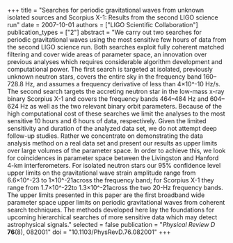 +++
title = "Searches for periodic gravitational waves from unknown isolated sources and Scorpius X-1: Results from the second LIGO science run"
date = 2007-10-01
authors = ["LIGO Scientific Collaboration"]
publication_types = ["2"]
abstract = "We carry out two searches for periodic gravitational waves using the most sensitive few hours of data from the second LIGO science run. Both searches exploit fully coherent matched filtering and cover wide areas of parameter space, an innovation over previous analyses which requires considerable algorithm development and computational power. The first search is targeted at isolated, previously unknown neutron stars, covers the entire sky in the frequency band 160–728.8 Hz, and assumes a frequency derivative of less than 4×10^-10 Hz/s. The second search targets the accreting neutron star in the low-mass x-ray binary Scorpius X-1 and covers the frequency bands 464–484 Hz and 604–624 Hz as well as the two relevant binary orbit parameters. Because of the high computational cost of these searches we limit the analyses to the most sensitive 10 hours and 6 hours of data, respectively. Given the limited sensitivity and duration of the analyzed data set, we do not attempt deep follow-up studies. Rather we concentrate on demonstrating the data analysis method on a real data set and present our results as upper limits over large volumes of the parameter space. In order to achieve this, we look for coincidences in parameter space between the Livingston and Hanford 4-km interferometers. For isolated neutron stars our 95% confidence level upper limits on the gravitational wave strain amplitude range from 6.6×10^-23 to 1×10^-21across the frequency band; for Scorpius X-1 they range from 1.7×10^-22to 1.3×10^-21across the two 20-Hz frequency bands. The upper limits presented in this paper are the first broadband wide parameter space upper limits on periodic gravitational waves from coherent search techniques. The methods developed here lay the foundations for upcoming hierarchical searches of more sensitive data which may detect astrophysical signals."
selected = false
publication = "*Physical Review D* **76**(8), 082001"
doi = "10.1103/PhysRevD.76.082001"
+++
